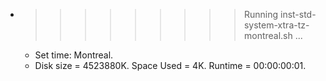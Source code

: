 * >>>>>>>>> Running inst-std-system-xtra-tz-montreal.sh ...
  * Set time: Montreal.
  * Disk size = 4523880K. Space Used = 4K. Runtime = 00:00:00:01.
